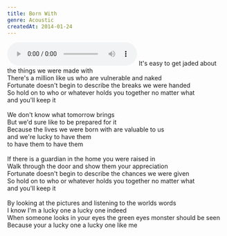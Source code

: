 ```yaml
---
title: Born With
genre: Acoustic
createdAt: 2014-01-24
---
```

<audio controls class="mb-6">
  <source src="/songs/born-with.mp3" type="audio/mpeg">
</audio>
It's easy to get jaded about the things we were made with<br>
There's a million like us who are vulnerable and naked<br>
Fortunate doesn't begin to describe the breaks we were handed<br>
So hold on to who or whatever holds you together no matter what<br>
and you'll keep it<br>
<br>
We don't know what tomorrow brings<br>
But we'd sure like to be prepared for it<br>
Because the lives we were born with are valuable to us<br>
and we're lucky to have them<br>
to have them to have them<br>
<br>
If there is a guardian in the home you were raised in<br>
Walk through the door and show them your appreciation<br>
Fortunate doesn't begin to describe the chances we were given<br>
So hold on to who or whatever holds you together no matter what<br>
and you'll keep it<br>
<br>
By looking at the pictures and listening to the worlds words<br>
I know I'm a lucky one a lucky one indeed<br>
When someone looks in your eyes the green eyes monster should be seen<br>
Because your a lucky one a lucky one like me
